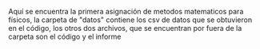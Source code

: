 Aquí se encuentra la primera asignación de metodos matematicos para físicos, la carpeta de "datos" contiene los csv de datos que se obtuvieron en el código, los otros dos archivos, que se encuentran por fuera de la carpeta son el código y el informe
